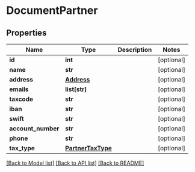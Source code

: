 # DocumentPartner

## Properties
Name | Type | Description | Notes
------------ | ------------- | ------------- | -------------
**id** | **int** |  | [optional] 
**name** | **str** |  | [optional] 
**address** | [**Address**](Address.md) |  | [optional] 
**emails** | **list[str]** |  | [optional] 
**taxcode** | **str** |  | [optional] 
**iban** | **str** |  | [optional] 
**swift** | **str** |  | [optional] 
**account_number** | **str** |  | [optional] 
**phone** | **str** |  | [optional] 
**tax_type** | [**PartnerTaxType**](PartnerTaxType.md) |  | [optional] 

[[Back to Model list]](../README.md#documentation-for-models) [[Back to API list]](../README.md#documentation-for-api-endpoints) [[Back to README]](../README.md)

